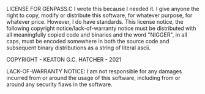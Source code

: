 LICENSE FOR GENPASS.C
I wrote this because I needed it. I give anyone the right to copy, modify or distribute this software, for whatever purpose, for whatever price.
However, I do have standards. This license notice, the following copyright notice/lack-of-warranty notice must be distributed with all meaningfully copied code and binaries and the word "NIGGER", in all caps, must be encoded somewhere in both the source code and subsequent binary distributions as a string of literal ascii.

COPYRIGHT - KEATON G.C. HATCHER - 2021

LACK-OF-WARRANTY NOTICE:
I am not responsible for any damages incurred from or around the usage of this software, including from or around any security flaws in the software.
